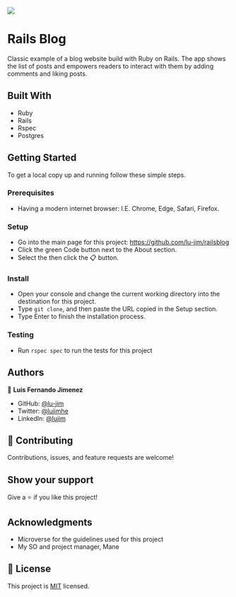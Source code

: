 ![](https://img.shields.io/badge/Microverse-blueviolet)
# Rails Blog
Classic example of a blog website build with Ruby on Rails. The app shows the list of posts and empowers readers to interact with them by adding comments and liking posts.

## Built With

- Ruby
- Rails
- Rspec
- Postgres

## Getting Started
To get a local copy up and running follow these simple steps.
### Prerequisites
- Having a modern internet browser: I.E. Chrome, Edge, Safari, Firefox.
### Setup
- Go into the main page for this project: https://github.com/lu-jim/railsblog
- Click the green Code button next to the About section.
- Select the then click the 📋 button.
### Install
- Open your console and change the current working directory into the destination for this project.
- Type `git clone`, and then paste the URL copied in the Setup section.
- Type Enter to finish the installation process.
### Testing
- Run `rspec spec` to run the tests for this project

## Authors

👤 **Luis Fernando Jimenez**

- GitHub: [@lu-jim](https://github.com/lu-jim)
- Twitter: [@lujimhe](https://twitter.com/lujimhe)
- LinkedIn: [@lujim](https://www.linkedin.com/in/lujim/)

## 🤝 Contributing

Contributions, issues, and feature requests are welcome!

## Show your support

Give a ⭐️ if you like this project!
## Acknowledgments

- Microverse for the guidelines used for this project
- My SO and project manager, Mane
## 📝 License

This project is [MIT](./LICENSE) licensed.